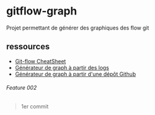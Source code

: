 # gitflow-graph
Projet permettant de générer des graphiques des flow git

## ressources
- [Git-flow CheatSheet](https://danielkummer.github.io/git-flow-cheatsheet/ "Git-flow CheatSheet")
- [Générateur de graph à partir des logs](http://bit-booster.com/graph.html "Générateur de graph à partir des logs")
- [Générateur de graph à partir d'une dépôt Github](http://beta.gitflowchart.com/ "Générateur de graph à partir d'une dépôt Github")

###### Feature 002
> 1er commit
